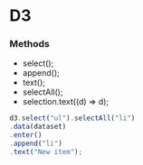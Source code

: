 # D3

### Methods

+ select();
+ append();
+ text();
+ selectAll();
+ selection.text((d) => d);

```js
d3.select("ul").selectAll("li")
.data(dataset)
.enter()
.append("li")
.text("New item");
```

